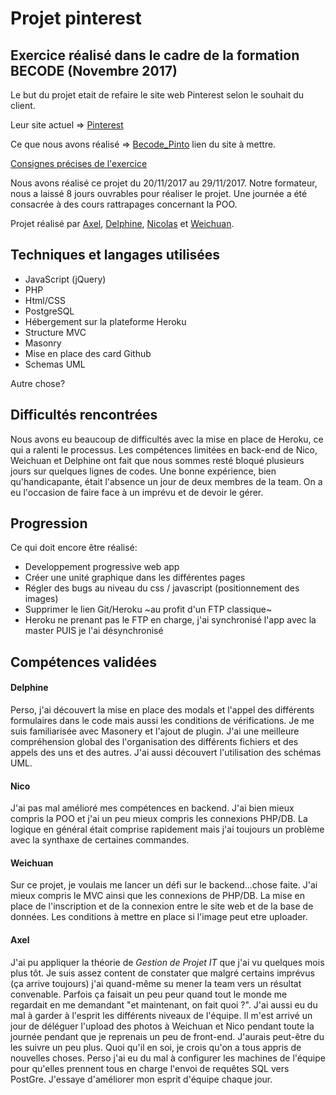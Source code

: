 # Projet pinterest

## Exercice réalisé dans le cadre de la formation BECODE (Novembre 2017)

Le but du projet etait de refaire le site web Pinterest selon le souhait du client. 

Leur site actuel =>  [Pinterest](https://www.pinterest.com/)

Ce que nous avons réalisé => [Becode_Pinto](http://projet-pinterest.herokuapp.com/) lien du site à mettre. 

[Consignes précises de l'exercice](https://github.com/becodeorg/Lovelace-promo-2/blob/master/Projects/projet-pinterest/readme.md)

Nous avons réalisé ce projet du 20/11/2017 au 29/11/2017.
Notre formateur, nous a laissé 8 jours ouvrables pour réaliser le projet. Une journée a été consacrée à des cours rattrapages concernant la POO.

Projet réalisé par [Axel](https://github.com/Andaroth), [Delphine](https://github.com/debraive), [Nicolas](https://github.com/Ezaaii) et [Weichuan](https://github.com/weichuan888).

## Techniques et langages utilisées
* JavaScript (jQuery)
* PHP
* Html/CSS
* PostgreSQL
* Hébergement sur la plateforme Heroku
* Structure MVC
* Masonry
* Mise en place des card Github
* Schemas UML

Autre chose? 

## Difficultés rencontrées
Nous avons eu beaucoup de difficultés avec la mise en place de Heroku, ce qui a ralenti le processus. Les compétences limitées en back-end de Nico, Weichuan et Delphine ont fait que nous sommes resté bloqué plusieurs jours sur quelques lignes de codes.
Une bonne expérience, bien qu'handicapante, était l'absence un jour de deux membres de la team. On a eu l'occasion de faire face à un imprévu et de devoir le gérer. 


## Progression
Ce qui doit encore être réalisé: 
* Developpement progressive web app
* Créer une unité graphique dans les différentes pages
* Régler des bugs au niveau du css / javascript (positionnement des images) 
* Supprimer le lien Git/Heroku ~au profit d'un FTP classique~
* Heroku ne prenant pas le FTP en charge, j'ai synchronisé l'app avec la master PUIS je l'ai désynchronisé

## Compétences validées

#### Delphine 
Perso, j'ai découvert la mise en place des modals et l'appel des différents formulaires dans le code mais aussi les conditions de vérifications. Je me suis familiarisée avec Masonery et l'ajout de plugin. J'ai une meilleure compréhension global des l'organisation des différents fichiers et des appels des uns et des autres. J'ai aussi découvert l'utilisation des schémas UML. 

#### Nico 
J'ai pas mal amélioré mes compétences en backend.
J'ai bien mieux compris la POO et j'ai un peu mieux compris les connexions PHP/DB. La logique en général était comprise rapidement mais j'ai toujours un problème avec la synthaxe de certaines commandes.

#### Weichuan 
Sur ce projet, je voulais me lancer un défi sur le backend...chose faite. 
J'ai mieux compris le MVC ainsi que les connexions de PHP/DB. La mise en place de l'inscription et de la connexion entre le site web et de la base de données. Les conditions à mettre en place si l'image peut etre uploader.

#### Axel
J'ai pu appliquer la théorie de *Gestion de Projet IT* que j'ai vu quelques mois plus tôt. Je suis assez content de constater que malgré certains imprévus (ça arrive toujours) j'ai quand-même su mener la team vers un résultat convenable. 
Parfois ça faisait un peu peur quand tout le monde me regardait en me demandant "et maintenant, on fait quoi ?". J'ai aussi eu du mal à garder à l'esprit les différents niveaux de l'équipe. Il m'est arrivé un jour de déléguer l'upload des photos à Weichuan et Nico pendant toute la journée pendant que je reprenais un peu de front-end. J'aurais peut-être du les suivre un peu plus. 
Quoi qu'il en soi, je crois qu'on a tous appris de nouvelles choses. Perso j'ai eu du mal à configurer les machines de l'équipe pour qu'elles prennent tous en charge l'envoi de requêtes SQL vers PostGre. 
J'essaye d'améliorer mon esprit d'équipe chaque jour. 
